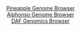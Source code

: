 <div id="Pineapple_Genome_Browser" align="center">
  <a href="https://igv.org/app/?sessionURL=blob:zZJfa9swFMW_i6BlA8eW_Dc2lJGkbRKStiwh8dpSjGLLjlrZciXZbhry3aeVjb100DxsDPQgXa50zzn67UFLhKS8AhGwTeSZCAEDyC3vlrisGbnGJZEgyjGTxACC5ESQKiUg2oMcS4VXi7m.uVWqlpFlUVX3SlwV3JSOiUv8yivcSTPlpTXijOENF1hxIa2hwC23aNH2OrLBdW3q2Y7pWRlW2MKs3vJKcqsmVZF0.r3kVykpSMVLkpQNU_RNQKL1aI2ZmeMvg3g5SFMi5YzsptnZYDYdrJ2L1d3YH92tbibxyo9Pl7SosGoEOauHM3_CeFvOnZ3nDx.Zcl0Upjdd3z1xzk8vXmoqiDxDAeq7btjvOzoYWmXk5X_yrBc90vdwvp1ejkmW79by0f86lrcYfQviq_H06V3fLjgYgPG00RyAdCuCCEHDgb7h2X7vxxb1DQhDnY7gFET3DwZQAqdPuv1.D9Su1rQASZ6bN3AMwEVGBIh6IYQBCkPbcwMXhiE6GHvQCPb3or1cLcIA2gPb9pOcMqVRzhJZ1dLEVWW2aW4Wr0dmeWcLmK0XJ_bwObD9fHF9O325HBWTpb9._FOaBtDD3z5QW_2Ipn_C3UeEmGpzLGyQvsrzeudu48afll6TKSni29lk1KXvxuNps8dFk3NRYqX7dUUff_LWYkFxpXShpZJuKKNqF.sUeQciZDsaW5ByxjWHQBSbT9CABvLg5994OoeHw3c-">Pineapple Genome Browser</a>
</div>
<div id="Alphonso_Genome_Browser" align="center">
  <a href="https://igv.org/app/?sessionURL=blob:zZRba9swGIb_iyBlA8e27DiJDWE4hy5pknUkSx1ailFs2dEmS54kOyfy36eGjd100FxsDHwhfejwfo8efAI1FpJwBgLgmNAzIQQGkFu.W6KipPgTKrAEQYaoxAYQOMMCswSD4AQyJBVaLWZ651apUgaWRVTZLBDLuSldExXoyBnaSTPhhTXglKINF0hxIa2.QDW3SF43d3iDytLUd7umZ6VIIQvRcsuZ5FaJWR7v9Hnxr1KcY8YLHBcVVeQSINZ5dMbUzNCHMFqGSYKlnOLDJO2F00n44I5Wjx_bg8fV_ThataObJckZUpXAvVZJB9u6s_46psVwOItaWXa8n9NZsRg13OHNaF8SgWUPdmC35dkt29dgCEvx_n_qWX_kyr4fvqyHE2c97.aHqAy7Mjxmw8_dquU5r_YNbXA2AOVJpT0AyVZ0Amgbrt02PKfdfBnCrmFf6AhOQPD0bAAlUPJNL386AXUotS1A4u_VRRwDcJFiAYKmb9sd6PuO1.pouD48GydQCfr30N6uFn7HdkLHaccZoUqrnMaSldJEjJl1kpn58VqH8PRAi9U.8vv1aN1wbudpw.l7LpXjZTXJ_8DTAPr6yxPqZt.S6p.Y95YgptpcrVu7GAwU3Gkus1m2HRFZ59VsfbfuTql8FdDLH.g6OBkXBVJ6va7o6U_naiQIYkoXaiLJhlCiDpHmyHcggI6r1QUJp1y7CES.eWcbtgE9._1vRd3z8_kH">Alphonso Genome Browser</a>
</div>


<div id="DAF_Genomics_Browser" align="center">
  <a href="https://ink-blot.github.io/?sessionURL=blob:tZFra9swFIb_iyD95JvkW2wIw92aNWu3tcnc0JQSFPs4NrUlV5KXuCH_vcLrGGyUMehAEhLn8r46zwF9ByErzlCMiIV9C2NkIFny3YI2bQ1faAMSxQWtJRhIQAECWAYoPqCCSkXT.aWuLJVqZWzbOS3MLTDeVJm0pGvR1pS8UyXoVJNYtKFPnNGdtDLe6GRFbVq3JWeS2zTLQErTsVtg2_WO6uNnbD20hHXT1aoaVNfahDaWWwXVbiuWw_4vRv6Dsl7Vu2S5SIb6C.hn.SS5mCU37lm6.hi8X6Vfz5dpsDxZVFtGVSdg4uQV21zOx6t.zvYPV.0nEL70P09vgmTkfjg527eVADnBIR57voMdFx0NVPOs0whQVgocY88Iydggnme.XF0_0DMQvELx3b2BlKDZg06_OyDVtxoUkvDYDcwMxEUOAsVm5DghjiLie6HnRBE.GgfUifqNSU7TeRQ6JCEksDa00fpFVQ_j00J_Bt8K42.d9f5XTKTv2YhMr7dPVz00m28ree7elrMROe1Jenr7CioDvfq1gouGKh368XwBQ2ut2ABTv8i4x_vjMw--">DAF Genomics Browser</a>
</div>
